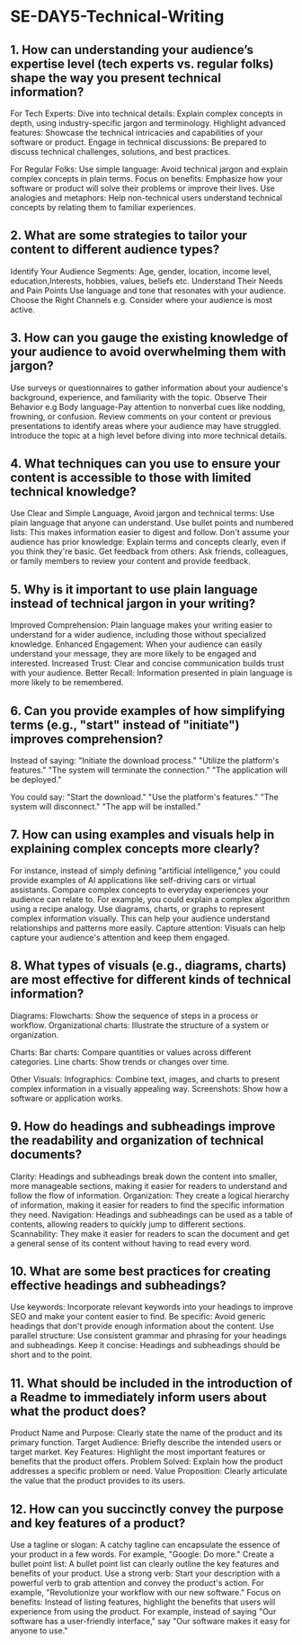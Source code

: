 # SE-DAY5-Technical-Writing
## 1. How can understanding your audience’s expertise level (tech experts vs. regular folks) shape the way you present technical information?
For Tech Experts:
Dive into technical details: Explain complex concepts in depth, using industry-specific jargon and terminology.
Highlight advanced features: Showcase the technical intricacies and capabilities of your software or product.
Engage in technical discussions: Be prepared to discuss technical challenges, solutions, and best practices.

For Regular Folks:
Use simple language: Avoid technical jargon and explain complex concepts in plain terms.
Focus on benefits: Emphasize how your software or product will solve their problems or improve their lives.
Use analogies and metaphors: Help non-technical users understand technical concepts by relating them to familiar experiences.

## 2. What are some strategies to tailor your content to different audience types?
Identify Your Audience Segments: Age, gender, location, income level, education,Interests, hobbies, values, beliefs etc.
Understand Their Needs and Pain Points
Use language and tone that resonates with your audience.
Choose the Right Channels e.g. Consider where your audience is most active.

## 3. How can you gauge the existing knowledge of your audience to avoid overwhelming them with jargon?
 Use surveys or questionnaires to gather information about your audience's background, experience, and familiarity with the topic.
 Observe Their Behavior e.g Body language-Pay attention to nonverbal cues like nodding, frowning, or confusion.
 Review comments on your content or previous presentations to identify areas where your audience may have struggled.
  Introduce the topic at a high level before diving into more technical details.
  
## 4. What techniques can you use to ensure your content is accessible to those with limited technical knowledge?
Use Clear and Simple Language, Avoid jargon and technical terms: Use plain language that anyone can understand.
Use bullet points and numbered lists: This makes information easier to digest and follow.
Don't assume your audience has prior knowledge: Explain terms and concepts clearly, even if you think they're basic.
Get feedback from others: Ask friends, colleagues, or family members to review your content and provide feedback.

## 5. Why is it important to use plain language instead of technical jargon in your writing?
Improved Comprehension: Plain language makes your writing easier to understand for a wider audience, including those without specialized knowledge.
Enhanced Engagement: When your audience can easily understand your message, they are more likely to be engaged and interested.
Increased Trust: Clear and concise communication builds trust with your audience.
Better Recall: Information presented in plain language is more likely to be remembered.

## 6. Can you provide examples of how simplifying terms (e.g., "start" instead of "initiate") improves comprehension?
Instead of saying:
"Initiate the download process."
"Utilize the platform's features."
"The system will terminate the connection."
"The application will be deployed."

You could say:
"Start the download."
"Use the platform's features."
"The system will disconnect."
"The app will be installed."

## 7. How can using examples and visuals help in explaining complex concepts more clearly?
 For instance, instead of simply defining "artificial intelligence," you could provide examples of AI applications like self-driving cars or virtual assistants.
 Compare complex concepts to everyday experiences your audience can relate to. For example, you could explain a complex algorithm using a recipe analogy.
 Use diagrams, charts, or graphs to represent complex information visually. This can help your audience understand relationships and patterns more easily.
 Capture attention: Visuals can help capture your audience's attention and keep them engaged.

## 8. What types of visuals (e.g., diagrams, charts) are most effective for different kinds of technical information?
Diagrams:
Flowcharts: Show the sequence of steps in a process or workflow.
Organizational charts: Illustrate the structure of a system or organization.

Charts:
Bar charts: Compare quantities or values across different categories.
Line charts: Show trends or changes over time.

Other Visuals:
Infographics: Combine text, images, and charts to present complex information in a visually appealing way.
Screenshots: Show how a software or application works.
## 9. How do headings and subheadings improve the readability and organization of technical documents?
Clarity: Headings and subheadings break down the content into smaller, more manageable sections, making it easier for readers to understand and follow the flow of information.
Organization: They create a logical hierarchy of information, making it easier for readers to find the specific information they need.
Navigation: Headings and subheadings can be used as a table of contents, allowing readers to quickly jump to different sections.
Scannability: They make it easier for readers to scan the document and get a general sense of its content without having to read every word.

## 10. What are some best practices for creating effective headings and subheadings?
Use keywords: Incorporate relevant keywords into your headings to improve SEO and make your content easier to find.
Be specific: Avoid generic headings that don't provide enough information about the content.
Use parallel structure: Use consistent grammar and phrasing for your headings and subheadings.
Keep it concise: Headings and subheadings should be short and to the point.

## 11. What should be included in the introduction of a Readme to immediately inform users about what the product does?
Product Name and Purpose: Clearly state the name of the product and its primary function.
Target Audience: Briefly describe the intended users or target market.
Key Features: Highlight the most important features or benefits that the product offers.
Problem Solved: Explain how the product addresses a specific problem or need.
Value Proposition: Clearly articulate the value that the product provides to its users.

## 12. How can you succinctly convey the purpose and key features of a product?
Use a tagline or slogan: A catchy tagline can encapsulate the essence of your product in a few words. For example, "Google: Do more."
Create a bullet point list: A bullet point list can clearly outline the key features and benefits of your product.
Use a strong verb: Start your description with a powerful verb to grab attention and convey the product's action. For example, "Revolutionize your workflow with our new software."
Focus on benefits: Instead of listing features, highlight the benefits that users will experience from using the product. For example, instead of saying "Our software has a user-friendly interface," say "Our software makes it easy for anyone to use."
